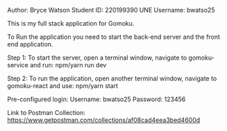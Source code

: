 Author: Bryce Watson
Student ID: 220199390
UNE Username: bwatso25

This is my full stack application for Gomoku.

To Run the application you need to start the back-end server and the front end application.

Step 1: To start the server, open a terminal window, navigate to gomoku-service and run:
    npm/yarn run dev


Step 2: To run the application, open another terminal window, navigate to gomoku-react and use:
    npm/yarn start

Pre-configured login:
    Username: bwatso25
    Password: 123456

Link to Postman Collection: https://www.getpostman.com/collections/af08cad4eea3bed4600d